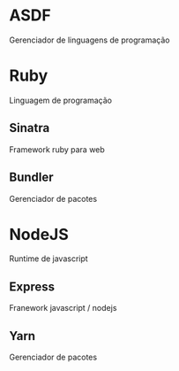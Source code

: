 # ASDF

Gerenciador de linguagens de programação

# Ruby

Linguagem de programação

## Sinatra

Framework ruby para web

## Bundler

Gerenciador de pacotes

# NodeJS

Runtime de javascript

## Express

Franework javascript / nodejs

## Yarn

Gerenciador de pacotes